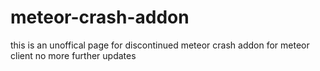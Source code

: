 # meteor-crash-addon
this is an unoffical page for discontinued meteor crash addon for meteor client
no more further updates


